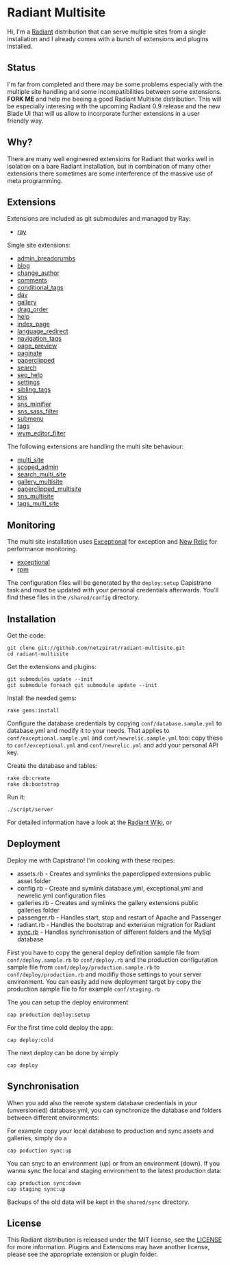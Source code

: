 Radiant Multisite
=================

Hi, I'm a [Radiant](http://github.com/radiant/radiant/) distribution that can serve multiple sites from a single installation and I already comes with a bunch of extensions and plugins installed.

Status
------

I'm far from completed and there may be some problems especially with the multiple site handling and some incompatibilities between some extensions. **FORK ME** and help me beeing a good Radiant Multisite distribution. This will be especially interesing with the upcoming Radiant 0.9 release and the new Blade UI that will us allow to incorporate further extensions in a user friendly way.

Why?
----

There are many well engineered extensions for Radiant that works well in isolation on a bare Radiant installation, but in combination of many other extensions there sometimes are some interference of the massive use of meta programming. 

Extensions
----------

Extensions are included as git submodules and managed by Ray:

* [ray](http://github.com/johnmuhl/radiant-ray-extension/)

Single site extensions: 

* [admin_breadcrumbs](http://github.com/saturnflyer/radiant-admin_breadcrumbs-extension/)
* [blog](http://github.com/saturnflyer/radiant-blog-extension/)
* [change_author](http://github.com/saturnflyer/radiant-change_author-extension/)
* [comments](http://github.com/tricycle/radiant-comments-extension/)
* [conditional_tags](http://github.com/SwankInnovations/radiant-conditional-tags-extension/)
* [dav](http://github.com/netzpirat/radiant-dav-extension)
* [gallery](http://github.com/hairballopolis/radiant-gallery/)
* [drag_order](http://github.com/spanner/radiant-drag-order)
* [help](http://github.com/saturnflyer/radiant-help-extension/)
* [index_page](http://github.com/jomz/radiant-index-page-extension/)
* [language_redirect](http://github.com/intinig/radiant_language_redirect_extension/)
* [navigation_tags](http://github.com/derencius/navigation_tags/)
* [page_preview](http://github.com/tricycle/radiant-page-preview-extension/)
* [paginate](http://github.com/Aissac/radiant-paginate-extension/)
* [paperclipped](http://github.com/kbingman/paperclipped/)
* [search](http://github.com/radiant/radiant-search-extension/)
* [seo_help](http://github.com/saturnflyer/radiant-seo_help-extension/)
* [settings](http://github.com/Squeegy/radiant-settings/)
* [sibling_tags](http://github.com/nelstrom/radiant-sibling-tags-extension/)
* [sns](http://github.com/radiant/radiant-sns-extension/)
* [sns_minifier](http://github.com/SwankInnovations/radiant-sns-minifier-extension/)
* [sns_sass_filter](http://github.com/SwankInnovations/radiant-sns-sass-filter-extension/)
* [submenu](http://github.com/spanner/radiant-submenu-extension)
* [tags](http://github.com/jomz/radiant-tags-extension/)
* [wym_editor_filter](http://github.com/jomz/radiant-wym-editor-filter-extension/)

The following extensions are handling the multi site behaviour:

* [multi_site](http://github.com/spanner/radiant-multi-site-extension)
* [scoped_admin](http://github.com/spanner/radiant-scoped-admin-extension)
* [search_multi_site](http://github.com/RSpace/radiant-search_multi_site-extension/)
* [gallery_multisite](http://github.com/netzpirat/radiant-gallery-multisite-extension/)
* [paperclipped_multisite](http://github.com/kbingman/radiant-paperclipped_multisite-extension/)
* [sns_multisite](http://github.com/netzpirat/radiant-sns-multisite-extension/)
* [tags_multi_site](http://github.com/RSpace/radiant-tags_multi_site-extension/)

Monitoring
----------

The multi site installation uses [Exceptional](http://www.getexceptional.com) for exception  and [New Relic](http://www.newrelic.com/) for performance monitoring.

* [exceptional](http://github.com/contrast/exceptional/)
* [rpm](http://github.com/newrelic/rpm)

The configuration files will be generated by the `deploy:setup` Capistrano task and must be updated with your personal credentials afterwards. You'll find these files in the `/shared/config` directory.

Installation
------------

Get the code:

	git clone git://github.com/netzpirat/radiant-multisite.git
	cd radiant-multisite

Get the extensions and plugins:
	
	git submodules update --init
	git submodule foreach git submodule update --init

Install the needed gems:
	
	rake gems:install
	
Configure the database credentials by copying `conf/database.sample.yml` to database.yml and modify it to your needs. That applies to `conf/exceptional.sample.yml` and `conf/newrelic.sample.yml` too: copy these to `conf/exceptional.yml` and `conf/newrelic.yml` and add your personal API key.

Create the database and tables:

    rake db:create
    rake db:bootstrap

Run it:

    ./script/server

For detailed information have a look at the [Radiant Wiki](http://wiki.github.com/radiant/radiant), or 

Deployment
----------

Deploy me with Capistrano! I'm cooking with these recipes:

* assets.rb - Creates and symlinks the paperclipped extensions public asset folder
* config.rb - Create and symlink database.yml, exceptional.yml and newrelic.yml configuration files
* galleries.rb - Creates and symlinks the gallery extensions public galleries folder
* passenger.rb - Handles start, stop and restart of Apache and Passenger
* radiant.rb - Handles the bootstrap and extension migration for Radiant
* [sync.rb](http://gist.github.com/111597) - Handles synchronisation of different folders and the MySql database

First you have to copy the general deploy definition sample file from `conf/deploy.sample.rb` to `conf/deploy.rb` and the production configuration sample file from `conf/deploy/production.sample.rb` to `conf/deploy/production.rb` and modifiy those settings to your server environment. You can easily add new deployment target by copy the production sample file to for example `conf/staging.rb`

The you can setup the deploy environment

	cap production deploy:setup

For the first time cold deploy the app:

	cap deploy:cold
	
The next deploy can be done by simply

	cap deploy
	
Synchronisation
---------------

When you add also the remote system database credentials in your (unversionied) database.yml, you can synchronize the database and folders between different environments:

For example copy your local database to production and sync assets and galleries, simply do a

	cap poduction sync:up
	
You can snyc to an environment (up) or from an environment (down). If you wanna sync the local and staging environment to the latest production data:

	cap production sync:down
	cap staging sync:up

Backups of the old data will be kept in the `shared/sync` directory.
	
License
-------

This Radiant distribution is released under the MIT license, see the [LICENSE](master/LICENSE) for more
information. Plugins and Extensions may have another license, please see the appropriate extension or plugin folder.
